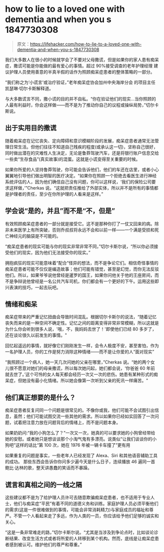 # how to lie to a loved one with dementia and when you s 1847730308

> 原文：<https://lifehacker.com/how-to-lie-to-a-loved-one-with-dementia-and-when-you-s-1847730308>

我们大多数人在很小的时候就学会了不要对父母撒谎，但是如果你的家人患有痴呆症，撒谎可能是你能做的最有爱心的事情。超过 90%接受调查的老年护理经理 建议护理人员使用善意的半真半假的话作为照顾痴呆症患者的整体策略的一部分。

“我们称之为‘小谎言’或治疗验证，”老年痴呆症协会加州中央海岸分会 的项目主任凯瑟琳·切尔卡斯解释道。



与大多数谎言不同，撒小谎的目的并不自私。“你在验证他们的现实…当你照顾的人最有利益时，你会这样做——而不是为了推动你自己的议程或操纵局势，”切尔卡斯说。

## **出于实用目的撒谎**

随着痴呆症在记忆丧失、定向障碍和意识模糊阶段的发展，痴呆症患者通常无法管理日常生活。但他们往往不知道自己残疾的程度(或承认这一切)，坚称自己很好，同时做出潜在的灾难性人生决定，无论是鲁莽驾驶汽车，还是将银行账户信息交给一些卖“生存食品”(真实故事)的混蛋。这就是小谎变得至关重要的时候。

如果你所爱的人坚持鲁莽驾驶，你可能会告诉他们，他们的车还在店里，或者小心翼翼地引导他们做出明智的医疗决定。“如果你在照顾一个拒绝去看医生进行神经系统评估的人，因为他们确信自己没有问题，你可以这样说，‘我们的保险公司要求这样做，’”Cherkas 说。“这就把责任推给了外部实体，所以并不是所有的事情都是护理者的责任，至少在你所护理的人看来是这样。”

## **学会说“是的，并且”而不是“不，但是”**

有效照顾痴呆症患者的一部分就是接受它。这不是那种你打了一仗又回来的病。除非未来医学上有所突破，否则乔叔叔将永远不会和以前一样——一个满是受损和死亡神经元的脑袋是不可能的。



“痴呆症患者的现实可能与你的现实非常非常不同，”切尔卡斯尔说，“所以你必须接受他们的现实，因为他们无法接受你的现实。”

拥抱疯狂的现实可能意味着“配合”怪异的想法，而不是争论它们。相信奇怪事情的痴呆症患者可能不仅仅是编造故事；他们可能有错觉，甚至是幻觉，而你无法反驳他们。所以，如果爷爷说他曾经是暹罗的国王，如果你问他关于他的王座房间，而不是争辩说他曾经是一名公共汽车司机，你们都会有一个更好的下午。运用这些即兴表演的技巧，一起去玩吧。

## **情绪和痴呆**

痴呆症带来的严重记忆扭曲会导致时间混乱。根据切尔卡斯尔的说法，“随着记忆丧失而来的是一种空间不确定性。记忆之间的距离变得非常非常模糊，所以这就是为什么你会听到很多人说，'哦，不，我妈妈去世了！'即使他们已经 80 多岁了，还在谈论很久以前发生的事情。"

回忆起遥远的事情，就好像它们刚刚发生一样，会令人极度不安，甚至害怕，作为一名护理人员，你的工作是努力消除这种情绪——而不是让你爱的人“面对现实”



“我照顾过一个病人，她一天几次问她的父亲在哪里，”Cherkas 说。“她的两个女儿很不愿意对她们的母亲撒谎，所以每次她问起，她们都会说，‘你爸爸 60 年前就去世了。’这个可怜的女人每天都会经历一次又一次的悲伤。她患有某种形式的痴呆症，但她没有最小化情绪。所以她会像第一次听到父亲的死讯一样痛苦。"

## 他们真正想要的是什么？

痴呆症患者反复问同一个问题是很常见的。不像你或我，他们可能不会试图引出信息，虽然；他们可能试图交流一些其他的需求。所以如果你已经如实回答了一次问题，试着把注意力放在问题背后的情绪上，而不是问题本身。

如果奶奶问:“我的小狗怎么了？”一次又一次，她真的可以要求她的小狗曾经带给她的安慰。或者她只是想谈谈那个小淘气鬼有多漂亮。说类似“让我们谈谈你的小狗吧”这样的话比“第 100 次，她在 1976 年被一辆卡车撞了”更有用

如果重复的问题是事实，一些老年人已经发现了 Alexa、Siri 和其他语音辅助工具的成功。 那些东西会告诉你你问多少遍今天是什么日子，连续播放 46 遍同一首鲍比·达林的歌，整天讲愚蠢的笑话而不暴躁。



## 谎言和真相之间的一线之隔

这些建议都不是为了给护理人员许可去随意欺骗痴呆症患者，也不适用于专业人士，他们与痴呆症“平民”有着不同的道德义务和训练。家庭护理人员必须平衡他们的需求(这是一件很难做到的事情，可能会非常消耗精力)与家庭成员的福祉和尊严。不管一个人看起来走了多远，作为人类的一员，你应该给予他们足够的诚实和关心。

“这是一条非常难走的路，”切尔卡斯尔说。“尤其是当涉及到争论点时，比如谈论诊断结果、改变生活方式或者将所爱的人转移到某个机构。然而，底线是让痴呆症患者感到被认可。维护他们的尊严和尊重。”